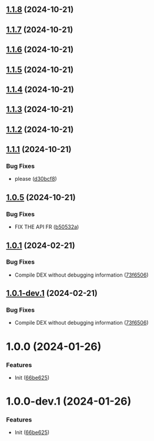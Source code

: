 ## [1.1.8](https://github.com/fourjr/revanced-acrobat/compare/v1.1.7...v1.1.8) (2024-10-21)

## [1.1.7](https://github.com/fourjr/revanced-acrobat/compare/v1.1.6...v1.1.7) (2024-10-21)

## [1.1.6](https://github.com/fourjr/revanced-acrobat/compare/v1.1.5...v1.1.6) (2024-10-21)

## [1.1.5](https://github.com/fourjr/revanced-acrobat/compare/v1.1.4...v1.1.5) (2024-10-21)

## [1.1.4](https://github.com/fourjr/revanced-acrobat/compare/v1.1.3...v1.1.4) (2024-10-21)

## [1.1.3](https://github.com/fourjr/revanced-acrobat/compare/v1.1.2...v1.1.3) (2024-10-21)

## [1.1.2](https://github.com/fourjr/revanced-acrobat/compare/v1.1.1...v1.1.2) (2024-10-21)

## [1.1.1](https://github.com/fourjr/revanced-acrobat/compare/v1.1.0...v1.1.1) (2024-10-21)


### Bug Fixes

* please ([d30bcf8](https://github.com/fourjr/revanced-acrobat/commit/d30bcf88cc0aad1a20949135eb0a40683d10ae33))

## [1.0.5](https://github.com/fourjr/revanced-acrobat/compare/v1.0.4...v1.0.5) (2024-10-21)


### Bug Fixes

* FIX THE API FR ([b50532a](https://github.com/fourjr/revanced-acrobat/commit/b50532a4ad1b0793aa76c992790d31502188d079))

## [1.0.1](https://github.com/ReVanced/revanced-patches-template/compare/v1.0.0...v1.0.1) (2024-02-21)


### Bug Fixes

* Compile DEX without debugging information ([73f6506](https://github.com/ReVanced/revanced-patches-template/commit/73f6506bccc01e5622a6e19bedcf6d54d3f701c7))

## [1.0.1-dev.1](https://github.com/ReVanced/revanced-patches-template/compare/v1.0.0...v1.0.1-dev.1) (2024-02-21)


### Bug Fixes

* Compile DEX without debugging information ([73f6506](https://github.com/ReVanced/revanced-patches-template/commit/73f6506bccc01e5622a6e19bedcf6d54d3f701c7))

# 1.0.0 (2024-01-26)


### Features

* Init ([66be625](https://github.com/ReVanced/revanced-patches-template/commit/66be625f25ee2d678dac62a5bf4daa631284f8f6))

# 1.0.0-dev.1 (2024-01-26)


### Features

* Init ([66be625](https://github.com/ReVanced/revanced-patches-template/commit/66be625f25ee2d678dac62a5bf4daa631284f8f6))

